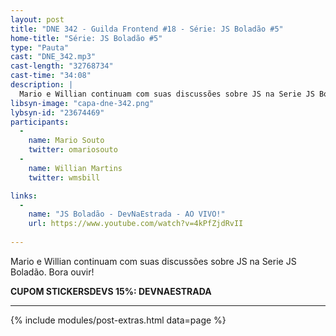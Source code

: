 ```yaml
---
layout: post
title: "DNE 342 - Guilda Frontend #18 - Série: JS Boladão #5"
home-title: "Série: JS Boladão #5"
type: "Pauta"
cast: "DNE_342.mp3"
cast-length: "32768734"
cast-time: "34:08"
description: |
  Mario e Willian continuam com suas discussões sobre JS na Serie JS Boladão. Bora ouvir!
libsyn-image: "capa-dne-342.png"
lybsyn-id: "23674469"
participants:
  -
    name: Mario Souto
    twitter: omariosouto
  -
    name: Willian Martins
    twitter: wmsbill

links:
  -
    name: "JS Boladão - DevNaEstrada - AO VIVO!"
    url: https://www.youtube.com/watch?v=4kPfZjdRvII
  
---
```


Mario e Willian continuam com suas discussões sobre JS na Serie JS Boladão. Bora ouvir!

<strong>CUPOM STICKERSDEVS 15%: DEVNAESTRADA</strong>

---

{% include modules/post-extras.html data=page %}
